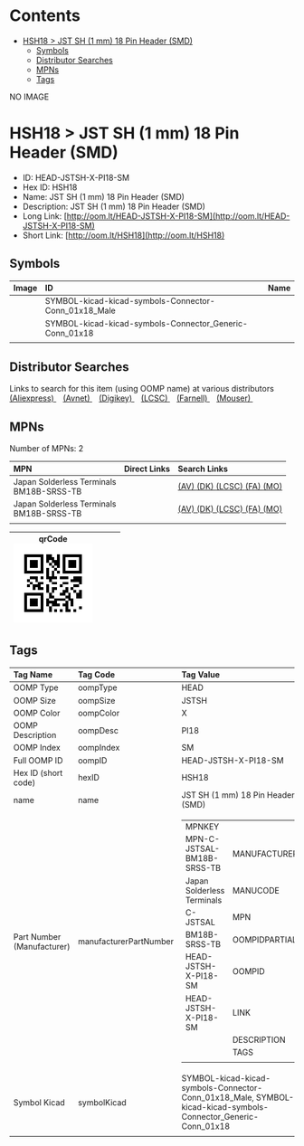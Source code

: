 



Contents
========

* [HSH18 > JST SH (1 mm) 18 Pin Header (SMD)](#hsh18--jst-sh-1-mm-18-pin-header-smd)
	* [Symbols](#symbols)
	* [Distributor Searches](#distributor-searches)
	* [MPNs](#mpns)
	* [Tags](#tags)
  
NO IMAGE  
# HSH18 > JST SH (1 mm) 18 Pin Header (SMD)

- ID: HEAD-JSTSH-X-PI18-SM
- Hex ID: HSH18
- Name: JST SH (1 mm) 18 Pin Header (SMD)
- Description: JST SH (1 mm) 18 Pin Header (SMD)
- Long Link: [http://oom.lt/HEAD-JSTSH-X-PI18-SM](http://oom.lt/HEAD-JSTSH-X-PI18-SM)
- Short Link: [http://oom.lt/HSH18](http://oom.lt/HSH18)

## Symbols
  

|Image|ID|Name|
| :--- | :--- | :--- |
|![]()|SYMBOL-kicad-kicad-symbols-Connector-Conn_01x18_Male||
|![]()|SYMBOL-kicad-kicad-symbols-Connector_Generic-Conn_01x18||
||||

## Distributor Searches
  
Links to search for this item (using OOMP name) at various distributors  
[(Aliexpress) ](https://www.aliexpress.com/wholesale?SearchText=1117JST+SH+1+mm+18+Pin+Header+SMD)&nbsp;&nbsp;&nbsp;[(Avnet) ](https://www.avnet.com/shop/us/search/JST+SH+1+mm+18+Pin+Header+SMD)&nbsp;&nbsp;&nbsp;[(Digikey) ](https://www.digikey.co.uk/en/products/result?s=JST+SH+1+mm+18+Pin+Header+SMD)&nbsp;&nbsp;&nbsp;[(LCSC) ](https://www.lcsc.com/search?q=JST+SH+1+mm+18+Pin+Header+SMD)&nbsp;&nbsp;&nbsp;[(Farnell) ](https://uk.farnell.com/search?st=JST+SH+1+mm+18+Pin+Header+SMD)&nbsp;&nbsp;&nbsp;[(Mouser) ](https://www.mouser.com/c/?q=JST+SH+1+mm+18+Pin+Header+SMD)&nbsp;&nbsp;&nbsp;
## MPNs
  
Number of MPNs: 2  

|MPN|Direct Links|Search Links|
| :--- | :--- | :--- |
|Japan Solderless Terminals<br>BM18B-SRSS-TB||[(AV) ](https://www.avnet.com/shop/us/search/BM18B-SRSS-TB)[(DK) ](https://www.digikey.co.uk/products/en?keywords=BM18B-SRSS-TB)[(LCSC) ](https://www.lcsc.com/search?q=BM18B-SRSS-TB)[(FA) ](https://uk.farnell.com/search?st=BM18B-SRSS-TB)[(MO) ](https://www.mouser.com/c/?q=BM18B-SRSS-TB)|
|Japan Solderless Terminals<br>BM18B-SRSS-TB||[(AV) ](https://www.avnet.com/shop/us/search/BM18B-SRSS-TB)[(DK) ](https://www.digikey.co.uk/products/en?keywords=BM18B-SRSS-TB)[(LCSC) ](https://www.lcsc.com/search?q=BM18B-SRSS-TB)[(FA) ](https://uk.farnell.com/search?st=BM18B-SRSS-TB)[(MO) ](https://www.mouser.com/c/?q=BM18B-SRSS-TB)|
||||
  

|qrCode<br>[![](https://raw.githubusercontent.com/oomlout/oomlout_OOMP_parts_V2/main/HEAD/JSTSH/X/PI18/SM/qrCode_140.png)](https://github.com/oomlout/oomlout_OOMP_parts_V2/tree/main/HEAD/JSTSH/X/PI18/SM/qrCode.png)||||
| :---: | :---: | :---: | :---: |

## Tags
  

|Tag Name|Tag Code|Tag Value|
| :--- | :--- | :--- |
|OOMP Type|oompType|HEAD|
|OOMP Size|oompSize|JSTSH|
|OOMP Color|oompColor|X|
|OOMP Description|oompDesc|PI18|
|OOMP Index|oompIndex|SM|
|Full OOMP ID|oompID|HEAD-JSTSH-X-PI18-SM|
|Hex ID (short code)|hexID|HSH18|
|name|name|JST SH (1 mm) 18 Pin Header (SMD)|
|Part Number (Manufacturer)|manufacturerPartNumber|<table><tr><td>MPNKEY</td></tr><tr><td> MPN-C-JSTSAL-BM18B-SRSS-TB</td><td> MANUFACTURER</td></tr><tr><td> Japan Solderless Terminals</td><td> MANUCODE</td></tr><tr><td> C-JSTSAL</td><td> MPN</td></tr><tr><td> BM18B-SRSS-TB</td><td> OOMPIDPARTIAL</td></tr><tr><td> HEAD-JSTSH-X-PI18-SM</td><td> OOMPID</td></tr><tr><td> HEAD-JSTSH-X-PI18-SM</td><td> LINK</td></tr><tr><td> </td><td> DESCRIPTION</td></tr><tr><td> </td><td> TAGS</td></tr><tr><td> </td></tr></table></td><td> <table><tr><td>MPNKEY</td></tr><tr><td> MPN-C-JSTSAL-BM18B-SRSS-TB</td><td> MANUFACTURER</td></tr><tr><td> Japan Solderless Terminals</td><td> MANUCODE</td></tr><tr><td> C-JSTSAL</td><td> MPN</td></tr><tr><td> BM18B-SRSS-TB</td><td> OOMPIDPARTIAL</td></tr><tr><td> HEAD-JSTSH-X-PI18-SM</td><td> OOMPID</td></tr><tr><td> HEAD-JSTSH-X-PI18-SM</td><td> LINK</td></tr><tr><td> </td><td> DESCRIPTION</td></tr><tr><td> </td><td> TAGS</td></tr><tr><td> </td></tr></table>|
|Symbol Kicad|symbolKicad|SYMBOL-kicad-kicad-symbols-Connector-Conn_01x18_Male, SYMBOL-kicad-kicad-symbols-Connector_Generic-Conn_01x18|
||||
